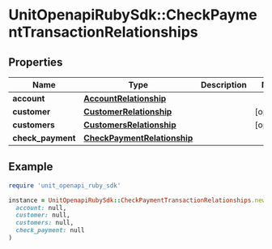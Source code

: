 # UnitOpenapiRubySdk::CheckPaymentTransactionRelationships

## Properties

| Name | Type | Description | Notes |
| ---- | ---- | ----------- | ----- |
| **account** | [**AccountRelationship**](AccountRelationship.md) |  |  |
| **customer** | [**CustomerRelationship**](CustomerRelationship.md) |  | [optional] |
| **customers** | [**CustomersRelationship**](CustomersRelationship.md) |  | [optional] |
| **check_payment** | [**CheckPaymentRelationship**](CheckPaymentRelationship.md) |  |  |

## Example

```ruby
require 'unit_openapi_ruby_sdk'

instance = UnitOpenapiRubySdk::CheckPaymentTransactionRelationships.new(
  account: null,
  customer: null,
  customers: null,
  check_payment: null
)
```

